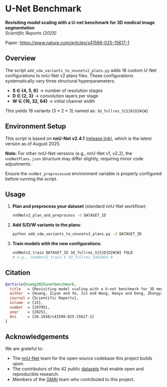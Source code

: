 # U-Net Benchmark

**Revisiting model scaling with a U-net benchmark for 3D medical image segmentation**  
*Scientific Reports (2025)*

Paper: https://www.nature.com/articles/s41598-025-15617-1

## Overview

The script `add_sdw_variants_to_nnunetv2_plans.py` adds 18 custom U-Net configurations to nnU-Net v2 plans files. These configurations systematically vary three structural hyperparameters:

- **S ∈ {4, 5, 6}** → number of resolution stages
- **D ∈ {2, 3}** → convolution layers per stage  
- **W ∈ {16, 32, 64}** → initial channel width

This yields 18 variants (3 × 2 × 3) named as: `3d_fullres_S{S}D{D}W{W}`

## Environment Setup

This script is based on **nnU-Net v2.4.1** ([release link](https://github.com/MIC-DKFZ/nnUNet/releases/tag/v2.4.1)), which is the latest version as of August 2025.

**Note:** For other nnU-Net versions (e.g., nnU-Net v1, v2.2), the `nnUNetPlans.json` structure may differ slightly, requiring minor code adjustments.

Ensure the `nnUNet_preprocessed` environment variable is properly configured before running the script.

## Usage

1. **Plan and preprocess your dataset** (standard nnU-Net workflow):
   ```bash
   nnUNetv2_plan_and_preprocess -d DATASET_ID
   ```

2. **Add S/D/W variants to the plans**:
   ```bash
   python add_sdw_variants_to_nnunetv2_plans.py -d DATASET_ID
   ```

3. **Train models with the new configurations**:
   ```bash
   nnUNetv2_train DATASET_ID 3d_fullres_S{S}D{D}W{W} FOLD
   # e.g., nnUNetv2_train 5 3d_fullres_S4D2W16 0
   ```



## Citation

```bibtex
@article{huang2025unetbenchmark,
  title   = {Revisiting model scaling with a U-net benchmark for 3D medical image segmentation},
  author  = {Huang, Ziyan and Ye, Jin and Wang, Haoyu and Deng, Zhongying and Yang, Zhikai and Su, Yanzhou and Liu, Jie and Li, Tianbin and Gu, Yun and Zhang, Shaoting and Qiao, Yu and Gu, Lixu and He, Junjun},
  journal = {Scientific Reports},
  volume  = {15},
  number  = {29795},
  year    = {2025},
  doi     = {10.1038/s41598-025-15617-1}
}
```

## Acknowledgements

We are grateful to:
- The [nnU-Net](https://github.com/MIC-DKFZ/nnUNet) team for the open-source codebase this project builds upon.
- The contributors of the 42 public [datasets](https://www.nature.com/articles/s41598-025-15617-1/tables/2) that enable open and reproducible research.
- Members of the [GMAI](https://github.com/uni-medical) team who contributed to this project.


